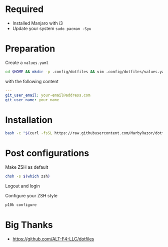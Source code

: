# Required

- Installed Manjaro with i3
- Update your system `sudo pacman -Syu`

# Preparation

Create a `values.yaml`

```bash
cd $HOME && mkdir -p .config/dotfiles && vim .config/dotfiles/values.yaml
```

with the following content

```yaml
---
git_user_email: your-email@address.com
git_user_name: your name
```

# Installation

```bash
bash -c "$(curl -fsSL https://raw.githubusercontent.com/MarbyRazor/dotfiles-i3-ansible/main/bin/dotfiles)"
```

# Post configurations

Make ZSH as default

```bash
chsh -s $(which zsh)
```

Logout and login

Configure your ZSH style

```bash
p10k configure
```

# Big Thanks

- https://github.com/ALT-F4-LLC/dotfiles

